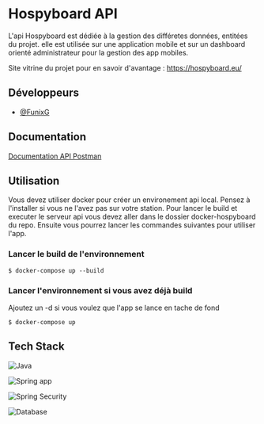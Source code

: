 # Hospyboard API

L'api Hospyboard est dédiée à la gestion des différetes données, entitées du projet. elle est utilisée sur une
application mobile et sur un dashboard orienté administrateur pour la gestion des app mobiles.

Site vitrine du projet pour en savoir d'avantage : https://hospyboard.eu/

## Développeurs

- [@FunixG](https://www.github.com/funixg)

## Documentation

[Documentation API Postman](https://documenter.getpostman.com/view/12690794/UyrGADgt)

## Utilisation

Vous devez utiliser docker pour créer un environement api local. Pensez à l'installer si vous ne l'avez pas sur votre station. Pour lancer le build et executer le serveur api vous devez aller dans le dossier docker-hospyboard du repo. Ensuite vous pourrez lancer les commandes suivantes pour utiliser l'app.

### Lancer le build de l'environnement
```
$ docker-compose up --build
```

### Lancer l'environnement si vous avez déjà build

Ajoutez un -d si vous voulez que l'app se lance en tache de fond

```
$ docker-compose up
```

## Tech Stack

![Java](https://img.shields.io/badge/Java-ED8B00?style=for-the-badge&logo=java&logoColor=white)

![Spring app](https://img.shields.io/badge/Spring-6DB33F?style=for-the-badge&logo=spring&logoColor=white)

![Spring Security](https://img.shields.io/badge/Spring_Security-6DB33F?style=for-the-badge&logo=Spring-Security&logoColor=white)

![Database](https://img.shields.io/badge/MariaDB-003545?style=for-the-badge&logo=mariadb&logoColor=white)

